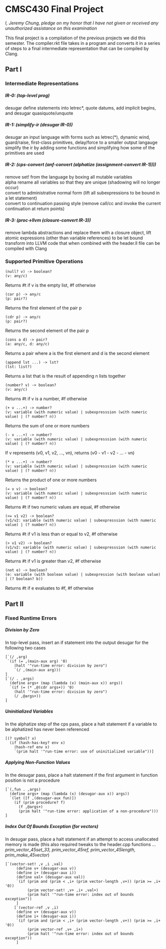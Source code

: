 # CMSC430 Final Project
*I, Jeremy Chung, pledge on my honor that I have not given or received any unauthorized assistance on this examination*

This final project is a compilation of the previous projects we did this semester. The compiler.rkt file takes in a program and converts it in a series of steps to a final intermediate representation that can be compiled by Clang. 

## Part I

### Intermediate Representations

##### IR-0: (top-level prog)
  desugar define statements into letrec\*, quote datums, add implicit begins, and desugar quasiquote/unquote

##### IR-1: (simplify-ir (desugar IR-0))
  desugar an input language with forms such as letrec(\*), dynamic wind, guard/raise, first-class primitives, delay/force to a  smaller output langauge <br/>
  simplify the ir by adding some functions and simplifying how some of the primitives are used

##### IR-2: (cps-convert (anf-convert (alphatize (assignment-convert IR-1))))
  remove set! from the language by boxing all mutable variables <br/>
  alpha rename all variables so that they are unique (shadowing will no longer occur) <br/>
  convert to administrative normal form (lift all subexpressions to be bound in a let statement) <br/>
  convert to continuation passing style (remove call/cc and invoke the current continuation at return points) <br/>

##### IR-3: (proc->llvm (closure-convert IR-3))
  remove lambda abstractions and replace them with a closure object, lift atomic expressions (other than variable references) to be let bound <br/>
  transform into LLVM code that when combined with the header.ll file can be compiled with Clang 
  
### Supported Primitive Operations

```racket
(null? v) -> boolean? 
(v: any/c)
```
Returns #t if v is the empty list, #f otherwise

```racket 
(car p) -> any/c 
(p: pair?) 
```
Returns the first element of the pair p

```racket 
(cdr p) -> any/c 
(p: pair?) 
```
Returns the second element of the pair p

```racket 
(cons a d) -> pair? 
(a: any/c, d: any/c) 
```
Returns a pair where a is the first element and d is the second element

```racket
(append lst ...) -> lst?
(lst: list?)
```
Returns a list that is the result of appending n lists together

```racket
(number? v) -> boolean? 
(v: any/c)
```
Returns #t if v is a number, #f otherwise

```racket
(+ v ...+) -> number? 
(v: variable (with numeric value) | subexpresssion (with numeric value) | (? number? n))
```
Returns the sum of one or more numbers

```racket
(- v ...+) -> number? 
(v: variable (with numeric value) | subexpresssion (with numeric value) | (? number? n))
```
If v represents (v0, v1, v2, ..., vn), returns (v0 - v1 - v2 - ... - vn)

```racket
(* v ...+) -> number? 
(v: variable (with numeric value) | subexpresssion (with numeric value) | (? number? n))
```
Returns the product of one or more numbers

```racket
(= v v) -> boolean? 
(v: variable (with numeric value) | subexpresssion (with numeric value) | (? number? n))
```
Returns #t if two numeric values are equal, #f otherwise

```racket
(<= v1 v2) -> boolean? 
(v1/v2: variable (with numeric value) | subexpresssion (with numeric value) | (? number? n))
```
Returns #t if v1 is less than or equal to v2, #f otherwise

```racket
(> v1 v2) -> boolean? 
(v1/v2: variable (with numeric value) | subexpresssion (with numeric value) | (? number? n))
```
Returns #t if v1 is greater than v2, #f otherwise

```racket
(not e) -> boolean? 
(e: variable (with boolean value) | subexpression (with boolean value) | (? boolean? b))
```
Returns #t if e evaluates to #f, #f otherwise

## Part II

### Fixed Runtime Errors

##### Division by Zero
In top-level pass, insert an if statement into the output desugar for the following two cases

```racket
[`(/ ,arg)
 `(if (= ,(main-aux arg) '0)
    (halt '"run-time error: division by zero")
    `(/ ,(main-aux arg)))
]
[`(/ . ,args)
  (define args+ (map (lambda (x) (main-aux x)) args))
  `(if (= (* ,@(cdr args+)) '0)
    (halt '"run-time error: division by zero")
    (/ ,@args+))
]
```
##### Uninitialized Variables
In the alphatize step of the cps pass, place a halt statement if a variable to be alphatized has never been referenced

```racket
[(? symbol? x)
  (if (hash-has-key? env x)                
    (hash-ref env x)
    `(prim halt '"run-time error: use of uninitialized variable"))]
```
##### Applying Non-Function Values
In the desugar pass, place a halt statement if the first argument in function position is not a procedure

```racket
[`(,fun . ,args)
  (define args+ (map (lambda (x) (desugar-aux x)) args))
  `(let ([f ,(desugar-aux fun)])
    (if (prim procedure? f)
      (f ,@args+)
      (prim halt '"run-time error: application of a non-procedure")))
]
```
##### Index Out Of Bounds Exception (for vectors)
In desugar pass, place a halt statement if an attempt to access unallocated memory is made (this also required tweaks to the header.cpp functions ... *prim_vector_45set_33, prim_vector_45ref, prim_vector_45length, prim_make_45vector*)

```racket
[`(vector-set! ,v ,i ,val)
     (define v+ (desugar-aux v))
     (define i+ (desugar-aux i))
     (define val+ (desugar-aux val))
     `(if (prim and (prim < ,i+ (prim vector-length ,v+)) (prim >= ,i+ '0))
          (prim vector-set! ,v+ ,i+ ,val+)
          (prim halt '"run-time error: index out of bounds exception"))
     ]
    [`(vector-ref ,v ,i)
     (define v+ (desugar-aux v))
     (define i+ (desugar-aux i))
     `(if (prim and (prim < ,i+ (prim vector-length ,v+)) (prim >= ,i+ '0))
          (prim vector-ref ,v+ ,i+)
          (prim halt '"run-time error: index out of bounds exception"))
     ]
```
